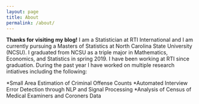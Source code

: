 ```yaml
---
layout: page
title: About
permalink: /about/
---
```


**Thanks for visiting my blog!** I am a Statistician at RTI International and I am currently pursuing a Masters of Statistics at North Carolina State University (NCSU). I graduated from NCSU as a triple major in Mathematics, Economics, and Statistics in spring 2019. I have been working at RTI since graduation. During the past year I have worked on multiple research intiatives including the following:

*Small Area Estimation of Criminal Offense Counts
*Automated Interview Error Detection through NLP and Signal Processing
*Analysis of Census of Medical Examiners and Coroners Data





